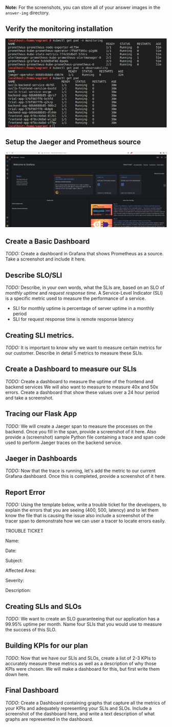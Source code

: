 **Note:** For the screenshots, you can store all of your answer images in the `answer-img` directory.

## Verify the monitoring installation

![Pods](https://github.com/baocongchen/Metrics-Dashboard-with-Grafana-and-Prometheus/blob/main/answer-img/pods.png "Pods")

## Setup the Jaeger and Prometheus source
![Grafana Home Page](https://github.com/baocongchen/Metrics-Dashboard-with-Grafana-and-Prometheus/blob/main/answer-img/grafana-homepage.png "Grafana Home Page")

## Create a Basic Dashboard
*TODO:* Create a dashboard in Grafana that shows Prometheus as a source. Take a screenshot and include it here.

## Describe SLO/SLI
*TODO:* Describe, in your own words, what the SLIs are, based on an SLO of *monthly uptime* and *request response time*.
A Service-Level Indicator (SLI) is a specific metric used to measure the performance of a service.
- SLI for monthly uptime is percentage of server uptime in a monthly period
- SLI for request response time is remote response latency 

## Creating SLI metrics.
*TODO:* It is important to know why we want to measure certain metrics for our customer. Describe in detail 5 metrics to measure these SLIs. 

## Create a Dashboard to measure our SLIs
*TODO:* Create a dashboard to measure the uptime of the frontend and backend services We will also want to measure to measure 40x and 50x errors. Create a dashboard that show these values over a 24 hour period and take a screenshot.

## Tracing our Flask App
*TODO:*  We will create a Jaeger span to measure the processes on the backend. Once you fill in the span, provide a screenshot of it here. Also provide a (screenshot) sample Python file containing a trace and span code used to perform Jaeger traces on the backend service.

## Jaeger in Dashboards
*TODO:* Now that the trace is running, let's add the metric to our current Grafana dashboard. Once this is completed, provide a screenshot of it here.

## Report Error
*TODO:* Using the template below, write a trouble ticket for the developers, to explain the errors that you are seeing (400, 500, latency) and to let them know the file that is causing the issue also include a screenshot of the tracer span to demonstrate how we can user a tracer to locate errors easily.

TROUBLE TICKET

Name:

Date:

Subject:

Affected Area:

Severity:

Description:


## Creating SLIs and SLOs
*TODO:* We want to create an SLO guaranteeing that our application has a 99.95% uptime per month. Name four SLIs that you would use to measure the success of this SLO.

## Building KPIs for our plan
*TODO*: Now that we have our SLIs and SLOs, create a list of 2-3 KPIs to accurately measure these metrics as well as a description of why those KPIs were chosen. We will make a dashboard for this, but first write them down here.

## Final Dashboard
*TODO*: Create a Dashboard containing graphs that capture all the metrics of your KPIs and adequately representing your SLIs and SLOs. Include a screenshot of the dashboard here, and write a text description of what graphs are represented in the dashboard.  
